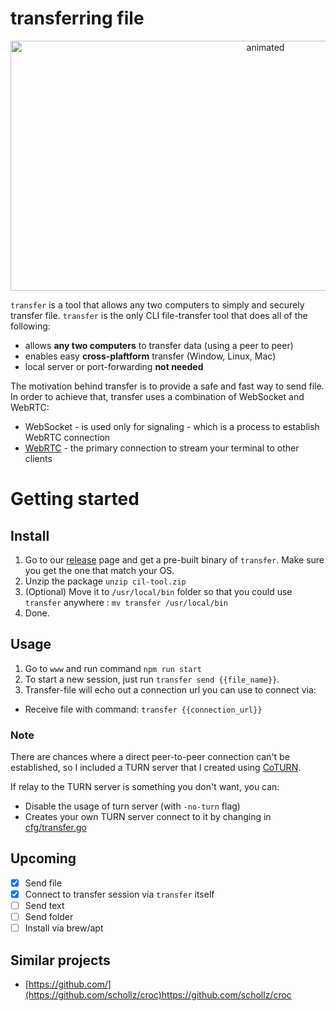 # transferring file

<p align="center">
  <img src="./demo.gif" alt="animated" width="800" height="400"/>
</p>

`transfer` is a tool that allows any two computers to simply and securely transfer file. `transfer` is the only CLI file-transfer tool that does all of the following:

- allows **any two computers** to transfer data (using a peer to peer)
- enables easy **cross-plaftform** transfer (Window, Linux, Mac)
- local server or port-forwarding **not needed**

The motivation behind transfer is to provide a safe and fast way to send file.
In order to achieve that, transfer uses a combination of WebSocket and WebRTC:
- WebSocket - is used only for signaling - which is a process to establish WebRTC connection
- [WebRTC](https://webrtc.org) - the primary connection to stream your terminal to other clients

# Getting started

## Install
1. Go to our [release](https://github.com/MinhNHHH/transferring-file/releases/tag/v1.0.0) page and get a pre-built binary of `transfer`. Make sure you get the one that match your OS.
2. Unzip the package `unzip cil-tool.zip`
3. (Optional) Move it to `/usr/local/bin` folder so that you could use `transfer` anywhere : `mv transfer /usr/local/bin`
4. Done.

## Usage 
1. Go to `www` and run command `npm run start`
2. To start a new session, just run `transfer send {{file_name}}`.
3. Transfer-file will echo out a connection url you can use to connect via:
  - Receive file with command: `transfer {{connection_url}}`

### Note
There are chances where a direct peer-to-peer connection can't be established, so I included a TURN server that I created using [CoTURN](https://github.com/coturn/coturn).

If relay to the TURN server is something you don't want, you can:
- Disable the usage of turn server (with `-no-turn` flag)
- Creates your own TURN server connect to it by changing in [cfg/transfer.go](internal/cfg/transferring-file.go)

## Upcoming
- [x] Send file
- [x] Connect to transfer session via `transfer` itself
- [ ] Send text
- [ ] Send folder
- [ ] Install via brew/apt

## Similar projects
- [https://github.com/](https://github.com/schollz/croc)https://github.com/schollz/croc
